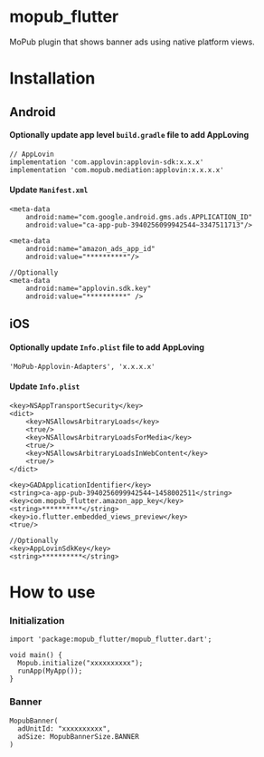 # mopub_flutter

MoPub plugin that shows banner ads using native platform views.

# Installation

## Android

#### Optionally update app level `build.gradle` file to add AppLoving

~~~~
// AppLovin
implementation 'com.applovin:applovin-sdk:x.x.x'
implementation 'com.mopub.mediation:applovin:x.x.x.x'
~~~~

#### Update `Manifest.xml`

~~~~
<meta-data
    android:name="com.google.android.gms.ads.APPLICATION_ID"
    android:value="ca-app-pub-3940256099942544~3347511713"/>

<meta-data
    android:name="amazon_ads_app_id"
    android:value="**********"/>

//Optionally
<meta-data
    android:name="applovin.sdk.key"
    android:value="**********" />
~~~~

## iOS

#### Optionally update `Info.plist` file to add AppLoving

~~~~
'MoPub-Applovin-Adapters', 'x.x.x.x'
~~~~

#### Update `Info.plist`

~~~~
<key>NSAppTransportSecurity</key>
<dict>
    <key>NSAllowsArbitraryLoads</key>
	<true/>
	<key>NSAllowsArbitraryLoadsForMedia</key>
	<true/>
	<key>NSAllowsArbitraryLoadsInWebContent</key>
	<true/>
</dict>
~~~~

~~~~
<key>GADApplicationIdentifier</key>
<string>ca-app-pub-3940256099942544~1458002511</string>
<key>com.mopub_flutter.amazon_app_key</key>
<string>**********</string>
<key>io.flutter.embedded_views_preview</key>
<true/>

//Optionally
<key>AppLovinSdkKey</key>
<string>**********</string>
~~~~

# How to use

### Initialization

~~~~
import 'package:mopub_flutter/mopub_flutter.dart';

void main() {
  Mopub.initialize("xxxxxxxxxx");
  runApp(MyApp());
}
~~~~

### Banner

~~~~
MopubBanner(
  adUnitId: "xxxxxxxxxx",
  adSize: MopubBannerSize.BANNER
)
~~~~
